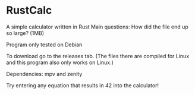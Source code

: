 # RustCalc
A simple calculator written in Rust
Main questions: How did the file end up so large? (1MB)



Program only tested on Debian




To download go to the releases tab. (The files there are compiled for Linux and this program also only works on Linux.)



Dependencies: mpv and zenity

Try entering any equation that results in 42 into the calculator!

